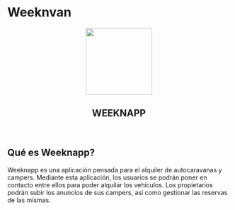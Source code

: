 # Weeknvan
<p align="center">
  <img src="https://upload.wikimedia.org/wikipedia/commons/6/6d/Volkswagen_logo_2019.svg" width="150" >
  <h2 align="center" margin="40">WEEKNAPP</h2>
</p>

<br>

## Qué es Weeknapp?
Weeknapp es una aplicación pensada para el alquiler de autocaravanas y campers. Mediante esta aplicación, los usuarios se podrán poner en contacto
entre ellos para poder alquilar los vehículos. Los propietarios podrán subir los anuncios de sus campers, así como gestionar las reservas de las mismas.

